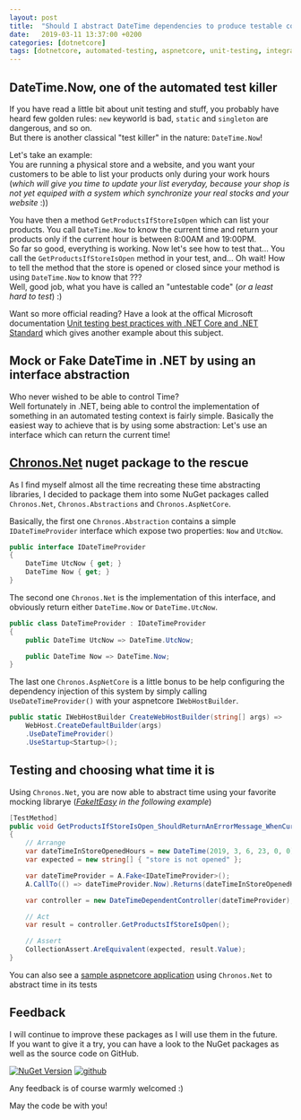 ```yaml
---
layout: post
title:  "Should I abstract DateTime dependencies to produce testable code ?"
date:   2019-03-11 13:37:00 +0200
categories: [dotnetcore]
tags: [dotnetcore, automated-testing, aspnetcore, unit-testing, integration-testing]
---
```

## DateTime.Now, one of the automated test killer
If you have read a little bit about unit testing and stuff, you probably have heard few golden rules: `new` keyworld is bad, `static` and `singleton` are dangerous, and so on.  
But there is another classical "test killer" in the nature: `DateTime.Now`!  

Let's take an example:  
You are running a physical store and a website, and you want your customers to be able to list your products only during your work hours (*which will give you time to update your list everyday, because your shop is not yet equiped with a system which synchronize your real stocks and your website* :))

You have then a method `GetProductsIfStoreIsOpen` which can list your products. You call `DateTime.Now` to know the current time and return your products only if the current hour is between 8:00AM and 19:00PM.  
So far so good, everything is working. Now let's see how to test that...
You call the `GetProductsIfStoreIsOpen` method in your test, and... Oh wait! How to tell the method that the store is opened or closed since your method is using `DateTime.Now` to know that ???  
Well, good job, what you have is called an "untestable code" (*or a least hard to test*) :)

Want so more official reading? Have a look at the offical Microsoft documentation [Unit testing best practices with .NET Core and .NET Standard](https://docs.microsoft.com/en-us/dotnet/core/testing/unit-testing-best-practices#stub-static-references) which gives another example about this subject.

## Mock or Fake DateTime in .NET by using an interface abstraction
Who never wished to be able to control Time?  
Well fortunately in .NET, being able to control the implementation of something in an automated testing context is fairly simple. Basically the easiest way to achieve that is by using some abstraction: Let's use an interface which can return the current time!

## [Chronos.Net](https://www.nuget.org/packages/Chronos.Net/) nuget package to the rescue
As I find myself almost all the time recreating these time abstracting libraries, I decided to package them into some NuGet packages called `Chronos.Net`, `Chronos.Abstractions` and `Chronos.AspNetCore`.  

Basically, the first one `Chronos.Abstraction` contains a simple `IDateTimeProvider` interface which expose two properties: `Now` and `UtcNow`.  

```csharp
public interface IDateTimeProvider
{
    DateTime UtcNow { get; }
    DateTime Now { get; }
}
```

The second one `Chronos.Net` is the implementation of this interface, and obviously return either `DateTime.Now` or `DateTime.UtcNow`.  

```csharp
public class DateTimeProvider : IDateTimeProvider
{
    public DateTime UtcNow => DateTime.UtcNow;

    public DateTime Now => DateTime.Now;
}
```

The last one `Chronos.AspNetCore` is a little bonus to be help configuring the dependency injection of this system by simply calling `UseDateTimeProvider()` with your aspnetcore `IWebHostBuilder`.

```csharp
public static IWebHostBuilder CreateWebHostBuilder(string[] args) =>
    WebHost.CreateDefaultBuilder(args)
    .UseDateTimeProvider()
    .UseStartup<Startup>();
```

## Testing and choosing what time it is

Using `Chronos.Net`, you are now able to abstract time using your favorite mocking librarye (*[FakeItEasy](https://fakeiteasy.github.io/) in the following example*)

```csharp
[TestMethod]
public void GetProductsIfStoreIsOpen_ShouldReturnAnErrorMessage_WhenCurrentTimeIsOutsideStoreOpenedHours()
{
    // Arrange
    var dateTimeInStoreOpenedHours = new DateTime(2019, 3, 6, 23, 0, 0);
    var expected = new string[] { "store is not opened" };

    var dateTimeProvider = A.Fake<IDateTimeProvider>();
    A.CallTo(() => dateTimeProvider.Now).Returns(dateTimeInStoreOpenedHours);

    var controller = new DateTimeDependentController(dateTimeProvider);

    // Act
    var result = controller.GetProductsIfStoreIsOpen();

    // Assert
    CollectionAssert.AreEquivalent(expected, result.Value);
}
```

You can also see a [sample aspnetcore application](https://github.com/vfabing/Chronos.Net/tree/master/samples/SimpleWebSample) using `Chronos.Net` to abstract time in its tests

## Feedback
I will continue to improve these packages as I will use them in the future.  
If you want to give it a try, you can have a look to the NuGet packages as well as the source code on GitHub.  

[![NuGet Version](https://img.shields.io/nuget/v/Chronos.Net.svg)](https://www.nuget.org/packages/Chronos.Net/) 
[![github](https://img.shields.io/badge/github-1.0.16-green.svg?cacheSeconds=2592000)](https://github.com/vfabing/Chronos.Net)

Any feedback is of course warmly welcomed :)

May the code be with you!